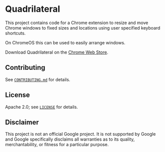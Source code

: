 # Quadrilateral

This project contains code for a Chrome extension to resize and move Chrome
windows to fixed sizes and locations using user specified keyboard shortcuts.

On ChromeOS this can be used to easily arrange windows.

Download Quadrilateral on the [Chrome Web Store](https://chromewebstore.google.com/detail/quadrilateral/kfdfnjgpdpcekingbgfklmmfbaiiahhn).

## Contributing

See [`CONTRIBUTING.md`](CONTRIBUTING.md) for details.

## License

Apache 2.0; see [`LICENSE`](LICENSE) for details.

## Disclaimer

This project is not an official Google project. It is not supported by
Google and Google specifically disclaims all warranties as to its quality,
merchantability, or fitness for a particular purpose.
